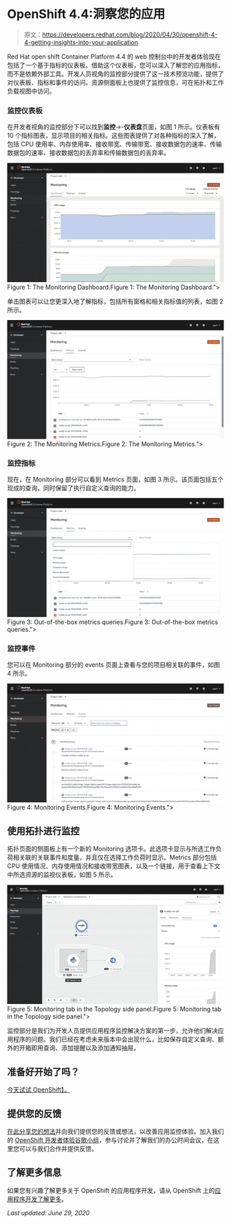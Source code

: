 # OpenShift 4.4:洞察您的应用

> 原文：<https://developers.redhat.com/blog/2020/04/30/openshift-4-4-getting-insights-into-your-application>

Red Hat open shift Container Platform 4.4 的 web 控制台中的开发者体验现在包括了一个基于指标的仪表板。借助这个仪表板，您可以深入了解您的应用指标，而不是依赖外部工具。开发人员视角的监控部分提供了这一技术预览功能，提供了对仪表板、指标和事件的访问。资源侧面板上也提供了监控信息，可在拓扑和工作负载视图中访问。

### 监控仪表板

在开发者视角的监控部分下可以找到**监控**->-**仪表盘**页面，如图 1 所示。仪表板有 10 个指标图表，显示项目的相关指标。这些图表提供了对各种指标的深入了解，包括 CPU 使用率、内存使用率、接收带宽、传输带宽、接收数据包的速率、传输数据包的速率、接收数据包的丢弃率和传输数据包的丢弃率。

[![Developer -&gt; Monitoring -&gt; Dashboard tab](img/b8b471c4461ec1d0e81cc581f4eb55d4.png "f1")](/sites/default/files/blog/2020/04/f1.png)Figure 1: The Monitoring Dashboard.Figure 1: The Monitoring Dashboard.">

单击图表可以让您更深入地了解指标，包括所有窗格和相关指标值的列表，如图 2 所示。

[![Developer -&gt; Monitoring -&gt; Metrics tab](img/6455fef9f4143537a1d7008ab178dd25.png "f2")](/sites/default/files/blog/2020/04/f2.png)Figure 2: The Monitoring Metrics.Figure 2: The Monitoring Metrics.">

### 监控指标

现在，在 Monitoring 部分可以看到 Metrics 页面，如图 3 所示。该页面包括五个现成的查询，同时保留了执行自定义查询的能力。

[![Developer -&gt; Monitoring -&gt; Metrics tab -&gt; Select Query](img/7a29c38df41d3196aa643f3d29e4938e.png "f3")](/sites/default/files/blog/2020/04/f3.png)Figure 3: Out-of-the-box metrics queries.Figure 3: Out-of-the-box metrics queries.">

### 监控事件

您可以在 Monitoring 部分的 events 页面上查看与您的项目相关联的事件，如图 4 所示。

[![Developer -&gt; Monitoring -&gt; Events tab](img/85100203ed6b6081313f25879d950c9b.png "f4")](/sites/default/files/blog/2020/04/f4.png)Figure 4: Monitoring Events.Figure 4: Monitoring Events.">

## 使用拓扑进行监控

拓扑页面的侧面板上有一个新的 Monitoring 选项卡。此选项卡显示与所选工作负荷相关联的关联事件和度量，并且仅在选择工作负荷时显示。Metrics 部分包括 CPU 使用情况、内存使用情况和接收带宽图表，以及一个链接，用于查看上下文中所选资源的监视仪表板，如图 5 所示。

[![Developer -&gt; Topology -&gt; Monitoring tab](img/593e6514b13ed36f98c1dc5729ea25b9.png "f5")](/sites/default/files/blog/2020/04/f5.png)Figure 5: Monitoring tab in the Topology side panel.Figure 5: Monitoring tab in the Topology side panel.">

监控部分是我们为开发人员提供应用程序监控解决方案的第一步，允许他们解决应用程序的问题。我们已经在考虑未来版本中会出现什么，比如保存自定义查询、额外的开箱即用查询、添加提醒以及添加通知抽屉。

## 准备好开始了吗？

[今天试试 OpenShift】。](http://www.openshift.com/try)

## 提供您的反馈

[在此分享您的想法](https://forms.gle/6HArjszuqyE1xr3f8)并向我们提供您的反馈或想法，以改善应用监控体验。加入我们的 [OpenShift 开发者体验谷歌小组](https://groups.google.com/forum/#!forum/openshift-dev-users)，参与讨论并了解我们的办公时间会议，在这里您可以与我们合作并提供反馈。

## 了解更多信息

如果您有兴趣了解更多关于 OpenShift 的应用程序开发，请从 OpenShift 上的[应用程序开发](https://developers.redhat.com/openshift)[了解更多](https://developers.redhat.com/blog/2020/04/30/whats-new-in-the-openshift-4-4-web-console-developer-experience/)。

*Last updated: June 29, 2020*